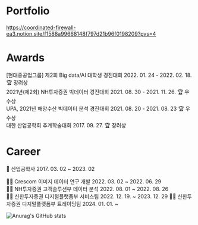 # Portfolio  
https://coordinated-firewall-ea3.notion.site/f1588a99668148f797d21b96f0198209?pvs=4

# Awards
[현대중공업그룹] 제2회 Big data/AI 대학생 경진대회 2022. 01. 24 - 2022. 02. 18.  🏆 장려상  
2021년(제2회) NH투자증권 빅데이터 경진대회 2021. 08. 30 - 2021. 11. 26. 🏆 우수상  
UPA, 2021년 해양수산 빅데이터 분석 경진대회 2021. 08. 20 - 2021. 08. 23 🏆 우수상  
대한 산업공학회 추계학술대회 2017. 09. 27. 🏆 장려상  
  
# Career  
🏫 산업공학사 2017. 03. 02 ~  2023. 02  

👩‍💻 Crescom 이미지 데이터 연구 개발 2022. 03. 02 ~ 2022. 06. 29  
👩‍💻 NH투자증권 고객솔루션부 데이터 분석 2022. 08. 01 ~ 2022. 08. 26  
👩‍💻 신한투자증권 디지털플랫폼부 서비스팀 2022. 12. 19. ~ 2023. 12. 29
👩‍💻 신한투자증권 디지털플랫폼부 트레이딩팀 2024. 01. 01. ~ 


![Anurag's GitHub stats](https://github-readme-stats.vercel.app/api?username=troy2331&show_icons=true&theme=radical)
